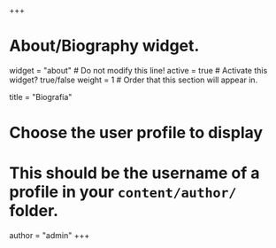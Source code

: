 +++
# About/Biography widget.
widget = "about"  # Do not modify this line!
active = true  # Activate this widget? true/false
weight = 1  # Order that this section will appear in.

title = "Biografía"

# Choose the user profile to display
# This should be the username of a profile in your `content/author/` folder.
author = "admin"
+++
